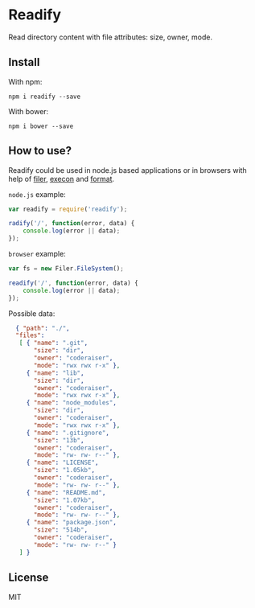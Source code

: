 # Readify

Read directory content with file attributes: size, owner, mode.

## Install

With npm:

```
npm i readify --save
```

With bower:

```
npm i bower --save
```

## How to use?

Readify could be used in node.js based applications or in browsers
with help of [filer](https://github.com/filerjs/filer "Node-like file system for browsers"), [execon](https://github.com/coderaiser/execon "Patterns of function calls") and [format](https://github.com/coderaiser/format-io "Node library for format size, permissions").

`node.js` example:

```js
var readify = require('readify');

radify('/', function(error, data) {
    console.log(error || data);
});
```

`browser` example:

```js
var fs = new Filer.FileSystem();

readify('/', function(error, data) {
    console.log(error || data);
});
```

Possible data:

```json
  { "path": "./",
  "files":
   [ { "name": ".git",
       "size": "dir",
       "owner": "coderaiser",
       "mode": "rwx rwx r-x" },
     { "name": "lib",
       "size": "dir",
       "owner": "coderaiser",
       "mode": "rwx rwx r-x" },
     { "name": "node_modules",
       "size": "dir",
       "owner": "coderaiser",
       "mode": "rwx rwx r-x" },
     { "name": ".gitignore",
       "size": "13b",
       "owner": "coderaiser",
       "mode": "rw- rw- r--" },
     { "name": "LICENSE",
       "size": "1.05kb",
       "owner": "coderaiser",
       "mode": "rw- rw- r--" },
     { "name": "README.md",
       "size": "1.07kb",
       "owner": "coderaiser",
       "mode": "rw- rw- r--" },
     { "name": "package.json",
       "size": "514b",
       "owner": "coderaiser",
       "mode": "rw- rw- r--" }
   ] }
```

## License

MIT
